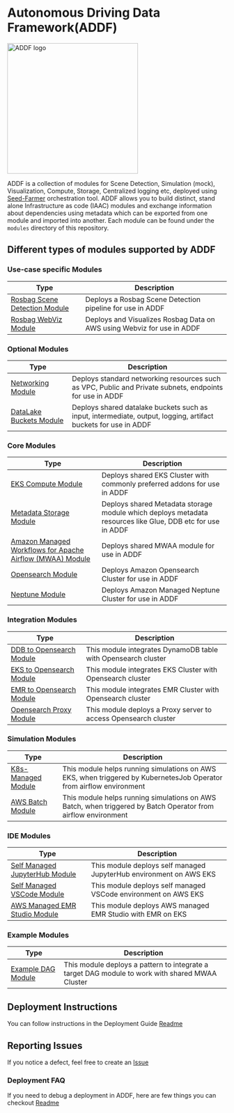 # Autonomous Driving Data Framework(ADDF)

<img src="https://github.com/awslabs/autonomous-driving-data-framework/blob/main/docs/images/logo.png?raw=true" width="300" alt="ADDF logo">

ADDF is a collection of modules for Scene Detection, Simulation (mock), Visualization, Compute, Storage, Centralized logging etc, deployed using [Seed-Farmer](https://github.com/awslabs/seed-farmer) orchestration tool. ADDF allows you to build distinct, stand alone Infrastructure as code (IAAC) modules and exchange information about dependencies using metadata which can be exported from one module and imported into another. Each module can be found under the `modules` directory of this repository.

## Different types of modules supported by ADDF

### Use-case specific Modules

| Type | Description |
| --- | --- |
|  [Rosbag Scene Detection Module](modules/analysis/README.md)  |  Deploys a Rosbag Scene Detection pipeline for use in ADDF  |  
|  [Rosbag WebViz Module](modules/demo-only/rosbag-webviz/README.md) |  Deploys and Visualizes Rosbag Data on AWS using Webviz for use in ADDF  |

### Optional Modules

| Type | Description |
| --- | --- |
|  [Networking Module](modules/optionals/networking/README.md)  |  Deploys standard networking resources such as VPC, Public and Private subnets, endpoints for use in ADDF  |
|  [DataLake Buckets Module](modules/optionals/datalake-buckets/README.md) |  Deploys shared datalake buckets such as input, intermediate, output, logging, artifact buckets for use in ADDF  |

### Core Modules

| Type | Description |
| --- | --- |
|  [EKS Compute Module](modules/core/eks/README.md)  |  Deploys shared EKS Cluster with commonly preferred addons for use in ADDF  |
|  [Metadata Storage Module](modules/core/metadata-storage/README.md) |  Deploys shared Metadata storage module which deploys metadata resources like Glue, DDB etc for use in ADDF  |
|  [Amazon Managed Workflows for Apache Airflow (MWAA) Module](modules/core/mwaa/README.md)  |  Deploys shared MWAA module for use in ADDF   |
|  [Opensearch Module](modules/core/opensearch/README.md)  |  Deploys Amazon Opensearch Cluster for use in ADDF   |
|  [Neptune Module](modules/core/neptune/README.md)  |  Deploys Amazon Managed Neptune Cluster for use in ADDF   |

### Integration Modules

| Type | Description |
| --- | --- |
|  [DDB to Opensearch Module](modules/integration/ddb-to-opensearch/README.md)  |  This module integrates DynamoDB table with Opensearch cluster  |
|  [EKS to Opensearch Module](modules/integration/eks-to-opensearch/README.md) |  This module integrates EKS Cluster with Opensearch cluster  |
|  [EMR to Opensearch Module](modules/integration/emr-to-opensearch/README.md)  |  This module integrates EMR Cluster with Opensearch cluster  |
|  [Opensearch Proxy Module](modules/demo-only/opensearch-proxy/README.md)  |  This module deploys a Proxy server to access Opensearch cluster   |

### Simulation Modules

| Type | Description |
| --- | --- |
|  [K8s-Managed Module](modules/simulations/k8s-managed/README.md)  |  This module helps running simulations on AWS EKS, when triggered by KubernetesJob Operator from airflow environment   |
|  [AWS Batch Module](modules/simulations/batch-managed/README.md) |  This module helps running simulations on AWS Batch, when triggered by Batch Operator from airflow environment  |

### IDE Modules

| Type | Description |
| --- | --- |
|  [Self Managed JupyterHub Module](modules/demo-only/jupyter-hub/README.md)  |  This module deploys self managed JupyterHub environment on AWS EKS  |
|  [Self Managed VSCode Module](modules/demo-only/vscode-on-eks/README.md) |  This module deploys self managed VSCode environment on AWS EKS  |
|  [AWS Managed EMR Studio Module](modules/beta/emrstudio-on-eks/README.md)  |  This module deploys AWS managed EMR Studio with EMR on EKS  |

### Example Modules

| Type | Description |
| --- | --- |
|  [Example DAG Module](modules/examples/example-dags/README.md)  |  This module deploys a pattern to integrate a target DAG module to work with shared MWAA Cluster  |

## Deployment Instructions

You can follow instructions in the Deployment Guide [Readme](docs/deployment_guide.md)

## Reporting Issues

If you notice a defect, feel free to create an [Issue](https://github.com/awslabs/autonomous-driving-data-framework/issues)

### Deployment FAQ

If you need to debug a deployment in ADDF, here are few things you can checkout [Readme](docs/faq.md)